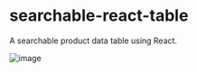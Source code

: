 # searchable-react-table
A searchable product data table using React.

![image](https://user-images.githubusercontent.com/74829200/158596039-ee87bb51-fafc-4d51-9195-1d5d9017ae9f.png)
